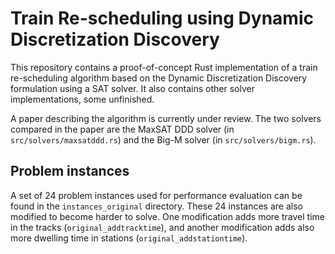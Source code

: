 # Train Re-scheduling using Dynamic Discretization Discovery

This repository contains a proof-of-concept Rust implementation of a train
re-scheduling algorithm based on the Dynamic Discretization Discovery
formulation using a SAT solver.  It also contains other solver implementations,
some unfinished. 

A paper describing the algorithm is currently under review.  The two solvers
compared in the paper are the MaxSAT DDD solver (in `src/solvers/maxsatddd.rs`)
and the Big-M solver (in `src/solvers/bigm.rs`).

## Problem instances

A set of 24 problem instances used for performance evaluation can be found in
the `instances_original` directory. These 24 instances are also modified to
become harder to solve. One modification adds more travel time in the tracks
(`original_addtracktime`), and another modification adds also more dwelling
time in stations (`original_addstationtime`).

